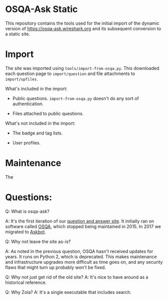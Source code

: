# OSQA-Ask Static

This repository contains the tools used for the initial import of the dynamic version of https://osqa-ask.wireshark.org and its subsequent conversion to a static site.

# Import

The site was imported using `tools/import-from-osqa.py`.
This downloaded each question page to `import/question` and file attachments to `import/upfiles`.

What's included in the import:

- Public questions. `import-from-osqa.py` doesn't do any sort of authentication.

- Files attached to public questions.

What's not included in the import:

- The badge and tag lists.

- User profiles.

# Maintenance

The

# Questions:

Q: What is osqa-ask?

A: It's the first iteration of our [question and answer site](https://ask.wireshark.org).
It initially ran on software called [OSQA](https://github.com/dzone/osqa), which stopped being maintained in 2015.
In 2017 we migrated to [Askbot](https://github.com/ASKBOT/askbot-devel).

Q: Why not leave the site as-is?

A: As noted in the previous question, OSQA hasn't received updates for years.
It runs on Python 2, which is deprecated.
This makes maintenance and infrastructure upgrades more difficult as time goes on, and any security flaws that might turn up probably won't be fixed.

Q: Why not just get rid of the old site?
A: It's nice to have around as a historical reference.

Q: Why Zola?
A: It's a single executable that includes search.